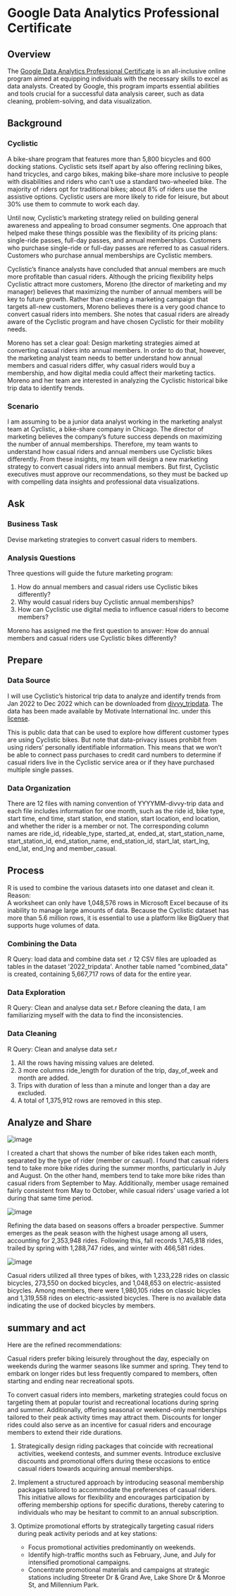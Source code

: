 # Google Data Analytics Professional Certificate

## Overview

The [Google Data Analytics Professional Certificate](https://www.coursera.org/professional-certificates/google-data-analytics?utm_source=google&utm_medium=institutions&utm_campaign=gwgsite-gDigital-emprohpp-certs-launch) is an all-inclusive online program aimed at equipping individuals with the necessary skills to excel as data analysts. Created by Google, this program imparts essential abilities and tools crucial for a successful data analysis career, such as data cleaning, problem-solving, and data visualization.

## Background
### Cyclistic
A bike-share program that features more than 5,800 bicycles and 600 docking stations. Cyclistic sets itself apart by also offering reclining bikes, hand tricycles, and cargo bikes, making bike-share more inclusive to people with disabilities and riders who can’t use a standard two-wheeled bike. The majority of riders opt for traditional bikes; about 8% of riders use the assistive options. Cyclistic users are more likely to ride for leisure, but about 30% use them to commute to work each day.   
  
Until now, Cyclistic’s marketing strategy relied on building general awareness and appealing to broad consumer segments. One approach that helped make these things possible was the flexibility of its pricing plans: single-ride passes, full-day passes, and annual memberships. Customers who purchase single-ride or full-day passes are referred to as casual riders. Customers who purchase annual memberships are Cyclistic members.  
  
Cyclistic’s finance analysts have concluded that annual members are much more profitable than casual riders. Although the pricing flexibility helps Cyclistic attract more customers, Moreno (the director of marketing and my manager) believes that maximizing the number of annual members will be key to future growth. Rather than creating a marketing campaign that targets all-new customers, Moreno believes there is a very good chance to convert casual riders into members. She notes that casual riders are already aware of the Cyclistic program and have chosen Cyclistic for their mobility needs.  

Moreno has set a clear goal: Design marketing strategies aimed at converting casual riders into annual members. In order to do that, however, the marketing analyst team needs to better understand how annual members and casual riders differ, why casual riders would buy a membership, and how digital media could affect their marketing tactics. Moreno and her team are interested in analyzing the Cyclistic historical bike trip data to identify trends.  

### Scenario
I am assuming to be a junior data analyst working in the marketing analyst team at Cyclistic, a bike-share company in Chicago. The director of marketing believes the company’s future success depends on maximizing the number of annual memberships. Therefore, my team wants to understand how casual riders and annual members use Cyclistic bikes differently. From these insights, my team will design a new marketing strategy to convert casual riders into annual members. But first, Cyclistic executives must approve our recommendations, so they must be backed up with compelling data insights and professional data visualizations.

## Ask
### Business Task
Devise marketing strategies to convert casual riders to members.
### Analysis Questions
Three questions will guide the future marketing program:  
1. How do annual members and casual riders use Cyclistic bikes differently?  
2. Why would casual riders buy Cyclistic annual memberships?  
3. How can Cyclistic use digital media to influence casual riders to become members?  

Moreno has assigned me the first question to answer: How do annual members and casual riders use Cyclistic bikes differently?
## Prepare
### Data Source
I will use Cyclistic’s historical trip data to analyze and identify trends from Jan 2022 to Dec 2022 which can be downloaded from [divvy_tripdata](https://divvy-tripdata.s3.amazonaws.com/index.html). The data has been made available by Motivate International Inc. under this [license](https://www.divvybikes.com/data-license-agreement).  
  
This is public data that can be used to explore how different customer types are using Cyclistic bikes. But note that data-privacy issues prohibit from using riders’ personally identifiable information. This means that we won’t be able to connect pass purchases to credit card numbers to determine if casual riders live in the Cyclistic service area or if they have purchased multiple single passes.
### Data Organization
There are 12 files with naming convention of YYYYMM-divvy-trip data and each file includes information for one month, such as the ride id, bike type, start time, end time, start station, end station, start location, end location, and whether the rider is a member or not. The corresponding column names are ride_id, rideable_type, started_at, ended_at, start_station_name, start_station_id, end_station_name, end_station_id, start_lat, start_lng, end_lat, end_lng and member_casual.

## Process
R is used to combine the various datasets into one dataset and clean it.    
Reason:  
A worksheet can only have 1,048,576 rows in Microsoft Excel because of its inability to manage large amounts of data. Because the Cyclistic dataset has more than 5.6 million rows, it is essential to use a platform like BigQuery that supports huge volumes of data.
### Combining the Data
R Query: load data and combine data set .r
12 CSV files are uploaded as tables in the dataset '2022_tripdata'. Another table named "combined_data" is created, containing 5,667,717 rows of data for the entire year. 
### Data Exploration
R Query: Clean and analyse data set.r
Before cleaning the data, I am familiarizing myself with the data to find the inconsistencies.  

### Data Cleaning
R Query: Clean and analyse data set.r
1. All the rows having missing values are deleted.  
2. 3 more columns ride_length for duration of the trip, day_of_week and month are added.  
3. Trips with duration of less than a minute and longer than a day are excluded.
4. A total of 1,375,912 rows are removed in this step.

## Analyze and Share
![image](https://github.com/ibrahimibyy/Google-data-cyclstic-case-study/assets/138511688/96170b23-422e-4a1e-8e4a-d8c65ff62ecd)



I created a chart that shows the number of bike rides taken each month, separated by the type of rider (member or casual). I found that casual riders tend to take more bike rides during the summer months, particularly in July and August. On the other hand, members tend to take more bike rides than casual riders from September to May. Additionally, member usage remained fairly consistent from May to October, while casual riders' usage varied a lot during that same time period.


![image](https://github.com/ibrahimibyy/Google-data-cyclstic-case-study/assets/138511688/057cdc06-55cd-4500-b8d1-ffe720096e4a)



Refining the data based on seasons offers a broader perspective. Summer emerges as the peak season with the highest usage among all users, accounting for 2,353,948 rides. Following this, fall records 1,745,818 rides, trailed by spring with 1,288,747 rides, and winter with 466,581 rides.



![image](https://github.com/ibrahimibyy/Google-data-cyclstic-case-study/assets/138511688/9b718ac0-aadc-416a-ae11-9beeae333d23)


Casual riders utilized all three types of bikes, with 1,233,228 rides on classic bicycles, 273,550 on docked bicycles, and 1,048,653 on electric-assisted bicycles. Among members, there were 1,980,105 rides on classic bicycles and 1,319,558 rides on electric-assisted bicycles. There is no available data indicating the use of docked bicycles by members.



## summary and act 

Here are the refined recommendations:


Casual riders prefer biking leisurely throughout the day, especially on weekends during the warmer seasons like summer and spring. They tend to embark on longer rides but less frequently compared to members, often starting and ending near recreational spots.

To convert casual riders into members, marketing strategies could focus on targeting them at popular tourist and recreational locations during spring and summer. Additionally, offering seasonal or weekend-only memberships tailored to their peak activity times may attract them. Discounts for longer rides could also serve as an incentive for casual riders and encourage members to extend their ride durations.
1. Strategically design riding packages that coincide with recreational activities, weekend contests, and summer events. Introduce exclusive discounts and promotional offers during these occasions to entice casual riders towards acquiring annual memberships.

2. Implement a structured approach by introducing seasonal membership packages tailored to accommodate the preferences of casual riders. This initiative allows for flexibility and encourages participation by offering membership options for specific durations, thereby catering to individuals who may be hesitant to commit to an annual subscription.

3. Optimize promotional efforts by strategically targeting casual riders during peak activity periods and at key stations:

   - Focus promotional activities predominantly on weekends.
   - Identify high-traffic months such as February, June, and July for intensified promotional campaigns.
   - Concentrate promotional materials and campaigns at strategic stations including Streeter Dr & Grand Ave, Lake Shore Dr & Monroe St, and Millennium Park.
